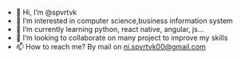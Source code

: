 - 👋 Hi, I’m @spvrtvk
- 👀 I’m interested in computer science,business information system
- 🌱 I’m currently learning python, react native, angular, js...
- 💞️ I’m looking to collaborate on many project to improve my skills
- 📫 How to reach me? By mail on ni.spvrtvk00@gmail.com

<!---
spvrtvk/spvrtvk is a ✨ special ✨ repository because its `README.md` (this file) appears on your GitHub profile.
You can click the Preview link to take a look at your changes.
--->
